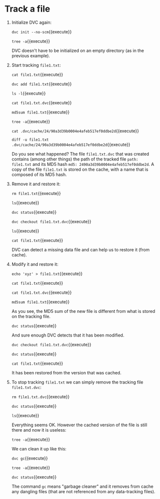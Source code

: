 # Track a file

1. Initialize DVC again:

   `dvc init --no-scm`{{execute}}
   
   `tree -a`{{execute}}
   
   DVC doesn't have to be initialized on an empty directory (as in the
   previous example).

2. Start tracking `file1.txt`:

   `cat file1.txt`{{execute}}
   
   `dvc add file1.txt`{{execute}}
   
   `ls -l`{{execute}}
      
   `cat file1.txt.dvc`{{execute}}
   
   `md5sum file1.txt`{{execute}}

   `tree -a`{{execute}}
   
   `cat .dvc/cache/24/90a3d39b0004e4afeb517ef0ddbe2d`{{execute}}
   
   `diff -u file1.txt .dvc/cache/24/90a3d39b0004e4afeb517ef0ddbe2d`{{execute}}

   Do you see what happened? The file `file1.txt.dvc` that was created
   contains (among other things) the path of the tracked file `path: file1.txt`
   and its MD5 hash `md5: 2490a3d39b0004e4afeb517ef0ddbe2d`. A copy of the file
   `file1.txt` is stored on the cache, with a name that is composed of its MD5 hash.

3. Remove it and restore it:

   `rm file1.txt`{{execute}}
   
   `ls`{{execute}}
   
   `dvc status`{{execute}}
   
   `dvc checkout file1.txt.dvc`{{execute}}
   
   `ls`{{execute}}
   
   `cat file1.txt`{{execute}}
   
   DVC can detect a missing data file and can help us to restore it
   (from cache).

4. Modify it and restore it:

   `echo 'xyz' > file1.txt`{{execute}}
   
   `cat file1.txt`{{execute}}
   
   `cat file1.txt.dvc`{{execute}}
   
   `md5sum file1.txt`{{execute}}
   
   As you see, the MD5 sum of the new file is different from what is
   stored on the tracking file.
   
   `dvc status`{{execute}}
   
   And sure enough DVC detects that it has been modified.
   
   `dvc checkout file1.txt.dvc`{{execute}}
   
   `dvc status`{{execute}}
   
   `cat file1.txt`{{execute}}
   
   It has been restored from the version that was cached.

5. To stop tracking `file1.txt` we can simply remove the tracking file
   `file1.txt.dvc`:
   
   `rm file1.txt.dvc`{{execute}}
   
   `dvc status`{{execute}}
   
   `ls`{{execute}}
   
   Everything seems OK. However the cached version of the file is
   still there and now it is useless:
   
   `tree -a`{{execute}}
   
   We can clean it up like this:
   
   `dvc gc`{{execute}}
   
   `tree -a`{{execute}}
   
   `dvc status`{{execute}}
   
   The command `gc` means "garbage cleaner" and it removes from cache
   any dangling files (that are not referenced from any data-tracking
   files).
